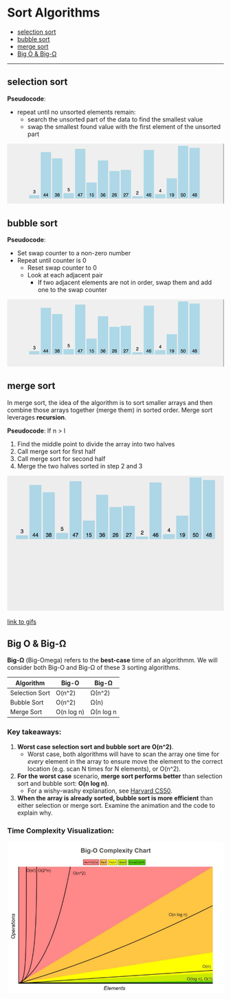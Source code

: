 # Sort Algorithms

  - [selection sort](#selection-sort)
  - [bubble sort](#bubble-sort)
  - [merge sort](#merge-sort)
  - [Big O & Big-Ω](#big-o--big-ω)
  
---
## selection sort

**Pseudocode**: 

* repeat until no unsorted elements remain: 
  * search the unsorted part of the data to find the smallest value
  * swap the smallest found value with the first element of the unsorted part


![selection sort](assets/selection.gif)

## bubble sort
**Pseudocode**: 

* Set swap counter to a non-zero number
* Repeat until counter is 0
  * Reset swap counter to 0
  * Look at each adjacent pair
    * If two adjacent elements are not in order, swap them and add one to the swap counter

![bubble sort](assets/bubble.gif)

## merge sort

In merge sort, the idea of the algorithm is to sort smaller arrays and then combine those arrays together (merge them) in sorted order. Merge sort leverages **recursion**.

**Pseudocode**: 
If n > l
   1. Find the middle point to divide the array into two halves
   2. Call merge sort for first half
   3. Call merge sort for second half
   4. Merge the two halves sorted in step 2 and 3

![merge sort](assets/merge.gif)

[link to gifs](http://www-scf.usc.edu/~zhan468/public/Notes/sorting.html)

## Big O & Big-Ω 
**Big-Ω** (Big-Omega) refers to the **best-case** time of an algorithmm. We will consider both Big-O and Big-Ω of these 3 sorting algorithms.

| Algorithm  | Big-O  | Big-Ω  | 
|---|---|---|
| Selection Sort  | O(n^2)  | Ω(n^2)  | 
| Bubble Sort  | O(n^2)  | Ω(n)  |  
| Merge Sort  | O(n log n)  | Ω(n log n  |   

### Key takeaways:
1. **Worst case selection sort and bubble sort are O(n^2)**. 
     * Worst case, both algorithms will have to scan the array one time for *every* element in the array to ensure move the element to the correct location (e.g. scan N times for N elements), or O(n^2).
2. **For the worst case** scenario, **merge sort performs better** than selection sort and bubble sort: **O(n log n)**.
     * For a wishy-washy explanation, see [Harvard CS50](https://youtu.be/jUyQqLvg8Qw?t=4284).
3. **When the array is already sorted, bubble sort is more efficient** than either selection or merge sort. Examine the animation and the code to explain why.  

### Time Complexity Visualization:

![time complexity](assets/bigo.jpeg)